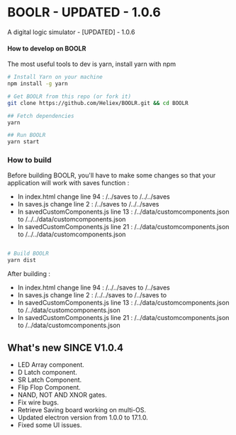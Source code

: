 # BOOLR - UPDATED - 1.0.6
A digital logic simulator - [UPDATED] - 1.0.6

#### How to develop on BOOLR

The most useful tools to dev is yarn, install yarn with npm 

```bash
# Install Yarn on your machine
npm install -g yarn

# Get BOOLR from this repo (or fork it)
git clone https://github.com/Heliex/BOOLR.git && cd BOOLR

## Fetch dependencies
yarn

## Run BOOLR
yarn start
```

### How to build

Before building BOOLR, you'll have to make some changes so that your application will work with saves function :

- In index.html change line 94 : /../saves to /../../saves
- In saves.js change line 2 : /../saves to /../../saves
- In savedCustomComponents.js line 13 : /../data/customcomponents.json to /../../data/customcomponents.json
- In savedCustomComponents.js line 21 : /../data/customcomponents.json to /../../data/customcomponents.json

```bash

# Build BOOLR
yarn dist 
```

After building : 

- In index.html change line 94 : /../../saves to /../saves
- In saves.js change line 2 : /../../saves to /../saves to
- In savedCustomComponents.js line 13 : /../data/customcomponents.json to /../data/customcomponents.json
- In savedCustomComponents.js line 21 : /../data/customcomponents.json to /../data/customcomponents.json

## What's new SINCE V1.0.4

- LED Array component.
- D Latch component.
- SR Latch Component.
- Flip Flop Component.
- NAND, NOT AND XNOR gates.
- Fix wire bugs.
- Retrieve Saving board working on multi-OS.
- Updated electron version from 1.0.0 to 17.1.0.
- Fixed some UI issues.
